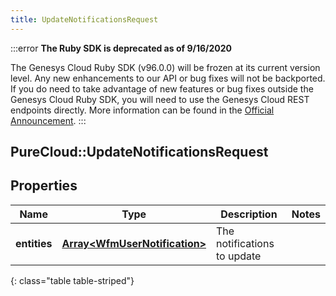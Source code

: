 ```yaml
---
title: UpdateNotificationsRequest
---
```


:::error
**The Ruby SDK is deprecated as of 9/16/2020**

The Genesys Cloud Ruby SDK (v96.0.0) will be frozen at its current version level. Any new enhancements to our API or bug fixes will not be backported. If you do need to take advantage of new features or bug fixes outside the Genesys Cloud Ruby SDK, you will need to use the Genesys Cloud REST endpoints directly. More information can be found in the [Official Announcement](https://developer.mypurecloud.com/forum/t/announcement-genesys-cloud-ruby-sdk-end-of-life/8850).
:::


## PureCloud::UpdateNotificationsRequest

## Properties

|Name | Type | Description | Notes|
|------------ | ------------- | ------------- | -------------|
| **entities** | [**Array&lt;WfmUserNotification&gt;**](WfmUserNotification.html) | The notifications to update | |
{: class="table table-striped"}



